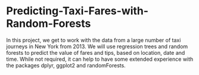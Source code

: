 # Predicting-Taxi-Fares-with-Random-Forests
In this project, we get to work with the data from a large number of taxi journeys in New York from 2013. We will use regression trees and random forests to predict the value of fares and tips, based on location, date and time. While not required, it can help to have some extended experience with the packages dplyr, ggplot2 and randomForests.
